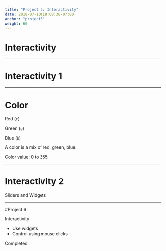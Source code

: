 ```yaml
---
title: "Project 6: Interactivity"
date: 2018-07-10T18:08:38-07:00
anchor: "project6"
weight: 60
---
```


# Interactivity

---

# Interactivity 1

---

# Color

Red (`r`)

Green (`g`)

Blue (`b`)

A color is a mix of red, green, blue.

Color value: 0 to 255

---

# Interactivity 2

Sliders and Widgets

---

#Project 6

Interactivity

- Use widgets
- Control using mouse clicks


Completed
